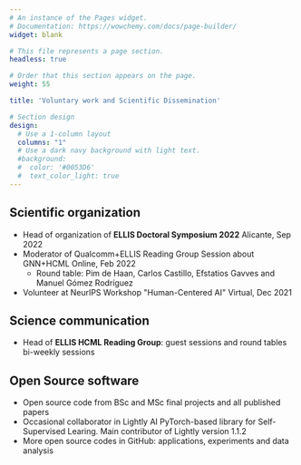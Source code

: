 ```yaml
---
# An instance of the Pages widget.
# Documentation: https://wowchemy.com/docs/page-builder/
widget: blank

# This file represents a page section.
headless: true

# Order that this section appears on the page.
weight: 55

title: 'Voluntary work and Scientific Dissemination'

# Section design
design:
  # Use a 1-column layout
  columns: "1"
  # Use a dark navy background with light text.
  #background:
  #  color: '#0053D6'
  #  text_color_light: true
---
```



## Scientific organization
* Head of organization of **ELLIS Doctoral Symposium 2022** Alicante, Sep 2022
* Moderator of Qualcomm+ELLIS Reading Group Session about GNN+HCML Online, Feb 2022
  * Round table: Pim de Haan, Carlos Castillo, Efstatios Gavves and Manuel Gómez Rodríguez
* Volunteer at NeurIPS Workshop "Human-Centered AI" Virtual, Dec 2021

## Science communication
* Head of **ELLIS HCML Reading Group**: guest sessions and round tables bi-weekly sessions

## Open Source software
* Open source code from BSc and MSc final projects and all published papers
* Occasional collaborator in Lightly AI PyTorch-based library for Self-Supervised Learing. Main contributor of Lightly version 1.1.2
* More open source codes in GitHub: applications, experiments and data analysis
